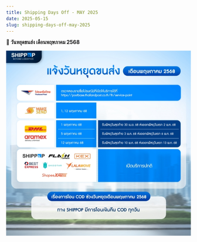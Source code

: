```yaml
---
title: Shipping Days Off - MAY 2025
date: 2025-05-15
slug: shipping-days-off-may-2025
---
```


**🚚 วันหยุดขนส่ง เดือนพฤษภาคม 2568**

<!-- truncate -->

![day off-may](./img/sp-may.jpg)